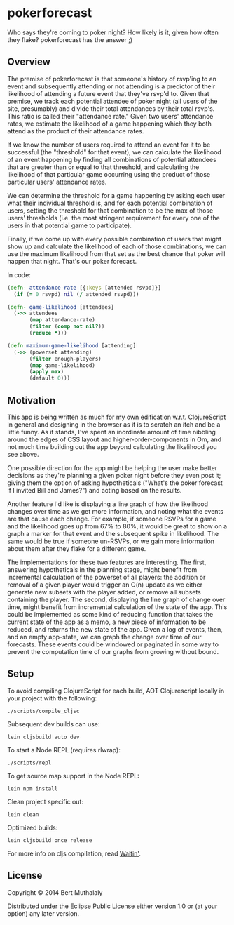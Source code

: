 # pokerforecast

Who says they're coming to poker night? How likely is it, given how often they
flake? pokerforecast has the answer ;)

## Overview

The premise of pokerforecast is that someone's history of rsvp'ing to an event
and subsequently attending or not attending is a predictor of their likelihood
of attending a future event that they've rsvp'd to. Given that premise, we
track each potential attendee of poker night (all users of the site,
presumably) and divide their total attendances by their total rsvp's.  This
ratio is called their "attendance rate." Given two users' attendance rates, we
estimate the likelihood of a game happening which they both attend as the
product of their attendance rates. 

If we know the number of users required to attend an event for it to be
successful (the "threshold" for that event), we can calculate the likelihood of
an event happening by finding all combinations of potential attendees that are
greater than or equal to that threshold, and calculating the likelihood of that
particular game occurring using the product of those particular users'
attendance rates. 

We can determine the threshold for a game happening by asking each user what
their individual threshold is, and for each potential combination of users,
setting the threshold for that combination to be the max of those users'
thresholds (i.e. the most stringent requirement for every one of the users in
that potential game to participate). 

Finally, if we come up with every possible combination of users that might show
up and calculate the likelihood of each of those combinations, we can use the
maximum likelihood from that set as the best chance that poker will happen that
night. That's our poker forecast.

In code:

```clojure
(defn- attendance-rate [{:keys [attended rsvpd]}]
  (if (= 0 rsvpd) nil (/ attended rsvpd)))

(defn- game-likelihood [attendees]
  (->> attendees
       (map attendance-rate)
       (filter (comp not nil?))
       (reduce *)))

(defn maximum-game-likelihood [attending]
  (->> (powerset attending)
       (filter enough-players)
       (map game-likelihood)
       (apply max)
       (default 0)))
```

## Motivation

This app is being written as much for my own edification w.r.t. ClojureScript
in general and designing in the browser as it is to scratch an itch and be a
little funny. As it stands, I've spent an inordinate amount of time nibbling
around the edges of CSS layout and higher-order-components in Om, and not much
time building out the app beyond calculating the likelihood you see above. 

One possible direction for the app might be helping the user make better
decisions as they're planning a given poker night before they even post it;
giving them the option of asking hypotheticals ("What's the poker forecast if I
invited Bill and James?") and acting based on the results. 

Another feature I'd like is displaying a line graph of how the likelihood
changes over time as we get more information, and noting what the events are
that cause each change. For example, if someone RSVPs for a game and the
likelihood goes up from 67% to 80%, it would be great to show on a graph a
marker for that event and the subsequent spike in likelihood. The same would be
true if someone un-RSVPs, or we gain more information about them after they
flake for a different game.

The implementations for these two features are interesting. The first,
answering hypotheticals in the planning stage, might benefit from incremental
calculation of the powerset of all players: the addition or removal of a given
player would trigger an O(n) update as we either generate new subsets with the
player added, or remove all subsets containing the player. The second,
displaying the line graph of change over time, might benefit from incremental
calculation of the state of the app. This could be implemented as some kind of
reducing function that takes the current state of the app as a memo, a new
piece of information to be reduced, and returns the new state of the app. Given
a log of events, then, and an empty app-state, we can graph the change over
time of our forecasts. These events could be windowed or paginated in some way
to prevent the computation time of our graphs from growing without bound.

## Setup

To avoid compiling ClojureScript for each build, AOT Clojurescript locally in your project with the following:

    ./scripts/compile_cljsc

Subsequent dev builds can use:

    lein cljsbuild auto dev

To start a Node REPL (requires rlwrap):

    ./scripts/repl

To get source map support in the Node REPL:

    lein npm install

Clean project specific out:

    lein clean
     
Optimized builds:

    lein cljsbuild once release     

For more info on cljs compilation, read [Waitin'](http://swannodette.github.io/2014/12/22/waitin/).

## License

Copyright © 2014 Bert Muthalaly

Distributed under the Eclipse Public License either version 1.0 or (at your option) any later version.

